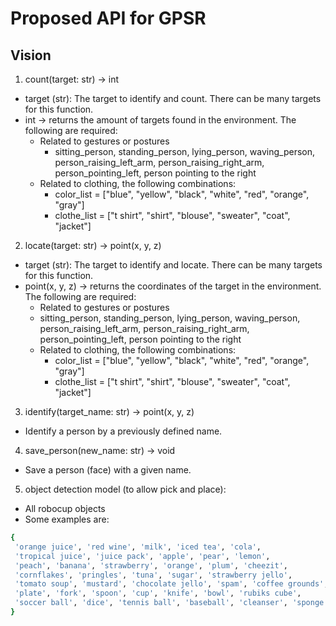 # Proposed API for GPSR

## Vision

1. count(target: str) -> int

- target (str): The target to identify and count. There can be many targets for this function.
- int -> returns the amount of targets found in the environment.
  The following are required:
  - Related to gestures or postures
    - sitting_person, standing_person, lying_person, waving_person, person_raising_left_arm, person_raising_right_arm, person_pointing_left, person pointing to the right
  - Related to clothing, the following combinations:
    - color_list = ["blue", "yellow", "black", "white", "red", "orange", "gray"]
    - clothe_list = ["t shirt", "shirt", "blouse", "sweater", "coat", "jacket"]

2. locate(target: str) -> point(x, y, z)

- target (str): The target to identify and locate. There can be many targets for this function.
- point(x, y, z) -> returns the coordinates of the target in the environment.
  The following are required:
  - Related to gestures or postures
  - sitting_person, standing_person, lying_person, waving_person, person_raising_left_arm, person_raising_right_arm, person_pointing_left, person pointing to the right
  - Related to clothing, the following combinations:
    - color_list = ["blue", "yellow", "black", "white", "red", "orange", "gray"]
    - clothe_list = ["t shirt", "shirt", "blouse", "sweater", "coat", "jacket"]

3. identify(target_name: str) -> point(x, y, z)

- Identify a person by a previously defined name.

4. save_person(new_name: str) -> void

- Save a person (face) with a given name.

5. object detection model (to allow pick and place):

- All robocup objects
- Some examples are:

```bash
{
 'orange juice', 'red wine', 'milk', 'iced tea', 'cola',
 'tropical juice', 'juice pack', 'apple', 'pear', 'lemon',
 'peach', 'banana', 'strawberry', 'orange', 'plum', 'cheezit',
 'cornflakes', 'pringles', 'tuna', 'sugar', 'strawberry jello',
 'tomato soup', 'mustard', 'chocolate jello', 'spam', 'coffee grounds',
 'plate', 'fork', 'spoon', 'cup', 'knife', 'bowl', 'rubiks cube',
 'soccer ball', 'dice', 'tennis ball', 'baseball', 'cleanser', 'sponge'
}
```
